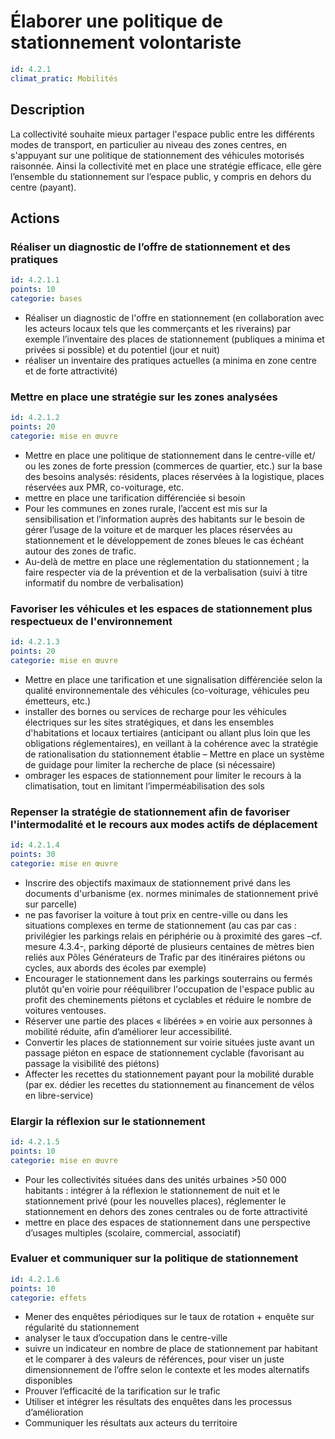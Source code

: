 # Élaborer une politique de stationnement volontariste
```yaml
id: 4.2.1
climat_pratic: Mobilités
```
## Description
La collectivité souhaite mieux partager l'espace public entre les différents modes de transport, en particulier au niveau des zones centres, en s'appuyant sur une politique de stationnement des véhicules motorisés raisonnée. Ainsi la collectivité met en place une stratégie efficace, elle gère l’ensemble du stationnement sur l’espace public, y compris en dehors du centre (payant).



## Actions
### Réaliser un diagnostic de l’offre de stationnement et des pratiques
```yaml
id: 4.2.1.1
points: 10
categorie: bases
```
- Réaliser un diagnostic de l'offre en stationnement (en collaboration avec les acteurs locaux tels que les commerçants et les riverains) par exemple l’inventaire des places de stationnement (publiques a minima et privées si possible) et du potentiel (jour et nuit)
- réaliser un inventaire des pratiques actuelles (a minima en zone centre et de forte attractivité)

### Mettre en place une stratégie sur les zones analysées
```yaml
id: 4.2.1.2
points: 20
categorie: mise en œuvre
```
- Mettre en place une politique de stationnement dans le centre-ville et/ ou les zones de forte pression (commerces de quartier, etc.) sur la base des besoins analysés: résidents, places réservées à la logistique, places réservées aux PMR, co-voiturage, etc.
- mettre en place une tarification différenciée si besoin
- Pour les communes en zones rurale, l’accent est mis sur la sensibilisation et l’information auprès des habitants sur le besoin de gérer l’usage de la voiture et de marquer les places réservées au stationnement et le développement de zones bleues le cas échéant autour des zones de trafic.
- Au-delà de mettre en place une réglementation du stationnement ;  la faire respecter via de la prévention et de la verbalisation (suivi à titre informatif du nombre de verbalisation)

### Favoriser les véhicules et les espaces de stationnement plus respectueux de l'environnement
```yaml
id: 4.2.1.3
points: 20
categorie: mise en œuvre
```
- Mettre en place une tarification et une signalisation différenciée selon la qualité environnementale des véhicules (co-voiturage, véhicules peu émetteurs, etc.) 
- installer des bornes ou services de recharge pour les véhicules électriques sur les sites stratégiques, et dans les ensembles d'habitations et locaux tertiaires (anticipant ou allant plus loin que les obligations réglementaires), en veillant à la cohérence avec la stratégie de rationalisation du stationnement établie
– Mettre en place un système de guidage pour limiter la recherche de place (si nécessaire)
 - ombrager les espaces de stationnement pour limiter le recours à la climatisation, tout en limitant l’imperméabilisation des sols

### Repenser la stratégie de stationnement afin de favoriser l'intermodalité et le recours aux modes actifs de déplacement
```yaml
id: 4.2.1.4
points: 30
categorie: mise en œuvre
```
 - Inscrire des objectifs maximaux de stationnement privé dans les documents d'urbanisme (ex. normes minimales de stationnement privé sur parcelle)
- ne pas favoriser la voiture à tout prix en centre-ville ou dans les situations complexes en terme de stationnement (au cas par cas : privilégier les parkings relais en périphérie ou à proximité des gares –cf. mesure 4.3.4-, parking déporté de plusieurs centaines de mètres bien reliés aux Pôles Générateurs de Trafic par des itinéraires piétons ou cycles, aux abords des écoles par exemple)
- Encourager le stationnement dans les parkings souterrains ou fermés plutôt qu'en voirie pour rééquilibrer l'occupation de l'espace public au profit des cheminements piétons et cyclables et réduire le nombre de voitures ventouses.
- Réserver une partie des places « libérées » en voirie aux personnes à mobilité réduite, afin d’améliorer leur accessibilité.
- Convertir les places de stationnement sur voirie situées juste avant un passage piéton en espace de stationnement cyclable (favorisant au passage la visibilité des piétons)
- Affecter les recettes du stationnement payant pour la mobilité durable (par ex. dédier les recettes du stationnement au financement de vélos en libre-service)

### Elargir la réflexion sur le stationnement
```yaml
id: 4.2.1.5
points: 10
categorie: mise en œuvre
```
- Pour les collectivités situées dans des unités urbaines >50 000 habitants : intégrer à la réflexion le stationnement de nuit et le stationnement privé (pour les nouvelles places), réglementer le stationnement en dehors des zones centrales ou de forte attractivité
- mettre en place des espaces de stationnement dans une perspective d’usages multiples (scolaire, commercial, associatif)

### Evaluer et communiquer sur la politique de stationnement 
```yaml
id: 4.2.1.6
points: 10
categorie: effets
```
- Mener des enquêtes périodiques sur le taux de rotation + enquête sur régularité du stationnement
- analyser le taux d’occupation dans le centre-ville
- suivre un indicateur en nombre de place de stationnement par habitant et le comparer à des valeurs de références, pour viser un juste dimensionnement de l’offre selon le contexte et les modes alternatifs disponibles
- Prouver l’efficacité de la tarification sur le trafic
- Utiliser et intégrer les résultats des enquêtes dans les processus d’amélioration
- Communiquer les résultats aux acteurs du territoire 
